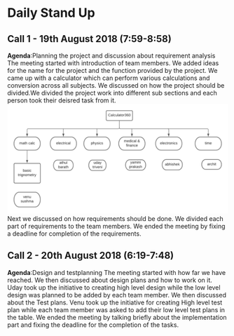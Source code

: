 # Daily Stand Up

## Call 1 - 19th August 2018 (7:59-8:58)

**Agenda**:Planning the project and discussion about requirement analysis
The meeting started with introduction of team members. We added ideas for the name for the project and the function provided by the project. We came up with a calculator which can perform various calculations and conversion across all subjects. We discussed on how the project should be divided.We divided the project work into different sub sections and each person took their deisred task from it.
![Base work](Calculator360_basework.png)
 Next we discussed on how requirements should be done. We divided each part of requirements to the team members. We ended the meeting by fixing a deadline for completion of the requirements.

## Call 2 - 20th August 2018 (6:19-7:48)

**Agenda**:Design and testplanning
The meeting started with how far we have reached. We then discussed about design plans and how to work on it. Uday took up the initiative to creating high level design while the low level design was planned to be added by each team member. We then discussed about the Test plans. Venu took up the initiative for creating High level test plan while each team member was asked to add their low level test plans in the table. We ended the meeting by talking briefly about the implementation part and fixing the deadline for the completion of the tasks.
